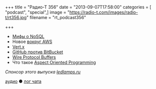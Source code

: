+++
title = "Радио-Т 356"
date = "2013-09-07T17:58:00"
categories = [ "podcast", "special",]
image = "https://radio-t.com/images/radio-t/rt356.jpg"
filename = "rt_podcast356"

+++

* [Мифы о NoSQL](http://www.itexto.com.br/devkico/en/?p=20)
* Новое [вокруг AWS](http://aws.typepad.com/aws/2013/09/new-aws-command-line-interface-cli.html)
* [Vert.x](http://vertx.io/docs.html)
* [GitHub против BitBucket](http://www.makeuseof.com/tag/love-github-4-reasons-why-you-should-host-your-code-on-bitbucket/)
* [Wire Protocol Buffers](http://corner.squareup.com/2013/08/introducing-wire.html)
* Что такое [Aspect Oriented Programming](http://know.cujojs.com/tutorials/aop/intro-to-aspect-oriented-programming)

_Спонсор этого выпуска [ledlamps.ru](http://ledlamps.ru)_

[аудио](http://cdn.radio-t.com/rt_podcast356.mp3) ● [лог чата](http://chat.radio-t.com/logs/radio-t-356.html) <audio src="http://cdn.radio-t.com/rt_podcast356.mp3" preload="none"></audio>
